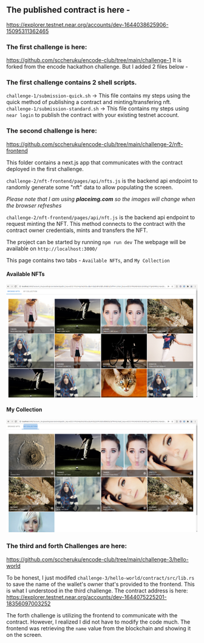 ## The published contract is here - 
https://explorer.testnet.near.org/accounts/dev-1644038625906-15095311362465

### The first challenge is here: 
https://github.com/sccheruku/encode-club/tree/main/challenge-1
It is forked from the encode hackathon challenge. But I added 2 files below - 

### The first challenge contains 2 shell scripts. 
`challenge-1/submission-quick.sh` -> This file contains my steps using the quick method of publishing a contract and minting/transfering nft. 
`challenge-1/submission-standard.sh` -> This file contains my steps using `near login` to publish the contract with your existing testnet account. 


### The second challenge is here: 
https://github.com/sccheruku/encode-club/tree/main/challenge-2/nft-frontend

This folder contains a next.js app that communicates with the contract deployed in the first challenge. 

`challenge-2/nft-frontend/pages/api/nfts.js` is the backend api endpoint to randomly generate some "nft" data to allow populating the screen. 

*Please note that I am using **placeimg.com** so the images will change when the browser refreshes*


`challenge-2/nft-frontend/pages/api/nft.js` is the backend api endpoint to request minting the NFT. This method connects to the contract with the contract owner credentials, mints and transfers the NFT. 

The project can be started by running `npm run dev` The webpage will be available on `http://localhost:3000/`

This page contains two tabs - `Available NFTs`, and `My Collection`

#### Available NFTs
![Available NFTs](AvailableNFTs.png)

#### My Collection
![My Collection](MyCollection.png)



### The third and forth Challenges are here: 
https://github.com/sccheruku/encode-club/tree/main/challenge-3/hello-world

To be honest, I just modifed `challenge-3/hello-world/contract/src/lib.rs` to save the name of the wallet's owner that's provided to the frontend. This is what I understood in the third challenge. 
The contract address is here: https://explorer.testnet.near.org/accounts/dev-1644075225201-18356097003252

The forth challenge is utilizing the frontend to communicate with the contract. However, I realized I did not have to modify the code much. The frontend was retrieving the `name` value from the blockchain and showing it on the screen. 
